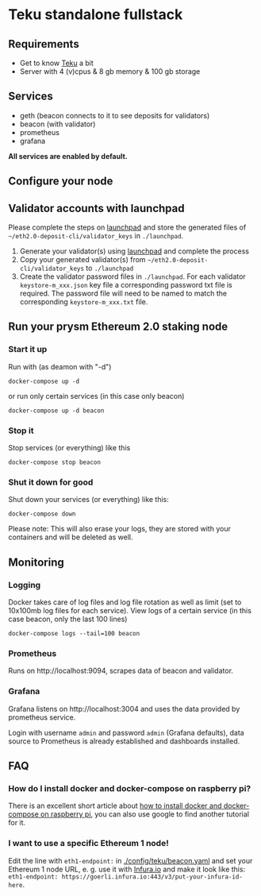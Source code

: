 # Teku standalone fullstack

## Requirements
* Get to know [Teku](https://docs.teku.consensys.net/en/latest/) a bit
* Server with 4 (v)cpus & 8 gb memory & 100 gb storage

## Services
* geth (beacon connects to it to see deposits for validators)
* beacon (with validator)
* prometheus
* grafana

**All services are enabled by default.**

## Configure your node

## Validator accounts with launchpad
Please complete the steps on [launchpad](https://pyrmont.launchpad.ethereum.org/) and store the generated files of `~/eth2.0-deposit-cli/validator_keys` in `./launchpad`.
1. Generate your validator(s) using [launchpad](https://pyrmont.launchpad.ethereum.org/) and complete the process
2. Copy your generated validator(s) from `~/eth2.0-deposit-cli/validator_keys` to `./launchpad`
3. Create the validator password files in `./launchpad`. For each validator `keystore-m_xxx.json` key file a corresponding password txt file is required. The password file will need to be named to match the corresponding `keystore-m_xxx.txt` file.

## Run your prysm Ethereum 2.0 staking node

### Start it up
Run with (as deamon with "-d")
```
docker-compose up -d
```
or run only certain services (in this case only beacon)
```
docker-compose up -d beacon 
```

### Stop it
Stop services (or everything) like this
```
docker-compose stop beacon
```

### Shut it down for good
Shut down your services (or everything) like this:
```
docker-compose down
```
Please note: This will also erase your logs, they are stored with your containers and will be deleted as well.

## Monitoring
### Logging
Docker takes care of log files and log file rotation as well as limit (set to 10x100mb log files for each service).
View logs of a certain service (in this case beacon, only the last 100 lines)
```
docker-compose logs --tail=100 beacon
```

### Prometheus
Runs on http://localhost:9094, scrapes data of beacon and validator.

### Grafana
Grafana listens on http://localhost:3004 and uses the data provided by prometheus service.

Login with username `admin` and password `admin` (Grafana defaults), data source to Prometheus is already established and dashboards installed.

## FAQ

### How do I install docker and docker-compose on raspberry pi?
There is an excellent short article about [how to install docker and docker-compose on raspberry pi](https://dev.to/rohansawant/installing-docker-and-docker-compose-on-the-raspberry-pi-in-5-simple-steps-3mgl), you can also use google to find another tutorial for it.

### I want to use a specific Ethereum 1 node!
Edit the line with `eth1-endpoint:` in [./config/teku/beacon.yaml](/config/teku/beacon.yaml) and set your Ethereum 1 node URL, e. g. use it with [Infura.io](https://infura.io/) and make it look like this: `eth1-endpoint: https://goerli.infura.io:443/v3/put-your-infura-id-here`.
